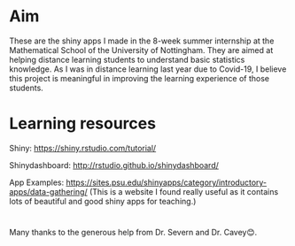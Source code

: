 # Aim
These are the shiny apps I made in the 8-week summer internship at the Mathematical School of the University of Nottingham. They are aimed at helping distance learning students to understand basic statistics knowledge. As I was in distance learning last year due to Covid-19, I believe this project is meaningful in improving the learning experience of those students.


# Learning resources
Shiny: https://shiny.rstudio.com/tutorial/

Shinydashboard: http://rstudio.github.io/shinydashboard/

App Examples: https://sites.psu.edu/shinyapps/category/introductory-apps/data-gathering/  (This is a website I found really useful as it contains lots of beautiful and good shiny apps for teaching.)


# 
Many thanks to the generous help from Dr. Severn and Dr. Cavey😊.

